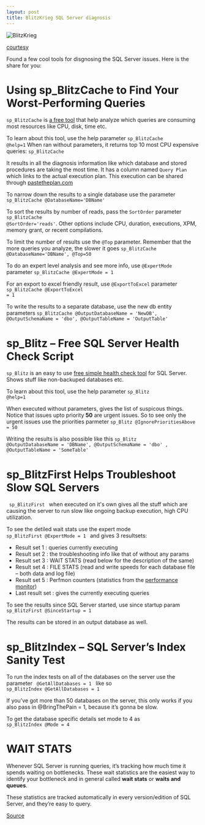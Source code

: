 ```yaml
---
layout: post
title: BlitzKrieg SQL Server diagnosis
---
```


![BlitzKrieg](https://s-media-cache-ak0.pinimg.com/736x/25/fc/94/25fc94b2bd5c96e67912534644f3856e.jpg)

[courtesy](https://www.pinterest.com/pin/253749760225683004/)

Found a few cool tools for disgnosing the SQL Server issues. Here is the share for you:

# Using sp_BlitzCache to Find Your Worst-Performing Queries

<code>sp_BlitzCache</code> is [a free tool](https://www.brentozar.com/blitzcache/) that help analyze which queries are consuming most resources like CPU, disk, time etc.

To learn about this tool, use the help parameter <code>sp_BlitzCache @help=1</code>
When ran without parameters, it returns top 10 most CPU expensive queries: <code>sp_BlitzCache</code>

It results in all the diagnosis information like which database and stored procedures are taking the most time. It has a column named <code>Query Plan</code> which links to the actual execution plan. This execution can be shared through [pastetheplan.com](https://www.brentozar.com/pastetheplan/)

To narrow down the results to a single database use the parameter <code>sp_BlitzCache @DatabaseName='DBName'</code>

To sort the results by number of reads, pass the <code>SortOrder</code> parameter <code>sp_BlitzCache @SortOrder='reads'</code>. Other options include CPU, duration, executions, XPM, memory grant, or recent compilations.

To limit the number of results use the <code>@Top</code> parameter. Remember that the more queries you analyze, the slower it goes <code>sp_BlitzCache @DatabaseName='DBName', @Top=50 </code>

To do an expert level analysis and see more info, use <code>@ExpertMode</code> parameter <code>sp_BlitzCache @ExpertMode = 1 </code>

For an export to excel friendly result, use <code>@ExportToExcel</code> parameter <code>sp_BlitzCache @ExportToExcel = 1 </code>

To write the results to a separate database, use the new db entity parameters <code>sp_BlitzCache @OutputDatabaseName = 'NewDB', @OutputSchemaName = 'dbo',  @OutputTableName = 'OutputTable' </code>

# sp_Blitz – Free SQL Server Health Check Script

<code>sp_Blitz</code> is an easy to use [free simple health check tool](https://www.brentozar.com/blitz/) for SQL Server. Shows stuff like non-backuped databases etc.

To learn about this tool, use the help parameter <code>sp_Blitz @help=1</code>

When executed without parameters, gives the list of suspicous things. Notice that issues upto priority **50** are urgent issues. So to see only the urgent issues use the priorities parmeter <code>sp_Blitz @IgnorePrioritiesAbove = 50</code>

Writing the results is also possible like this <code>sp_Blitz @OutputDatabaseName = 'DBName', @OutputSchemaName = 'dbo' , @OutputTableName = 'SomeTable'</code>

# sp_BlitzFirst Helps Troubleshoot Slow SQL Servers

<code> sp_BlitzFirst </code> when executed on it's own gives all the stuff which are causing the server to run slow like ongoing backup execution, high CPU utilization.

To see the detiled wait stats use the expert mode <code> sp_BlitzFirst @ExpertMode = 1 </code> and gives 3 resultsets:

 - Result set 1 : queries currently executing
 - Result set 2 : the troubleshooting info like that of without any params
 - Result set 3 : WAIT STATS (read below for the description of the same)
 - Result set 4 : FILE STATS (read and write speeds for each database file – both data and log file)
 - Result set 5 : Perfmon counters (statistics from the [performance monitor](http://xameeramir.github.io/Setting-Up-Perfmon-for-SQL-Server-Tuning/))
 - Last result set : gives the currently executing queries

To see the results since SQL Server started, use since startup param <code> sp_BlitzFirst @SinceStartup = 1 </code>

The results can be stored in an output database as well.

# sp_BlitzIndex – SQL Server’s Index Sanity Test

To run the index tests on all of the databases on the server use the parameter <code> @GetAllDatabases = 1 </code> like so <code> sp_BlitzIndex @GetAllDatabases = 1 </code>

If you’ve got more than 50 databases on the server, this only works if you also pass in @BringThePain = 1, because it’s gonna be slow.

To get the database specific details set mode to 4 as <code> sp_BlitzIndex @Mode = 4 </code>

# WAIT STATS

Whenever SQL Server is running queries, it’s tracking how much time it spends waiting on bottlenecks. These wait statistics are the easiest way to identify your bottleneck and in general called **wait stats** or **waits and queues**.

These statistics are tracked automatically in every version/edition of SQL Server, and they’re easy to query.

[Source](https://github.com/BrentOzarULTD/SQL-Server-First-Responder-Kit)